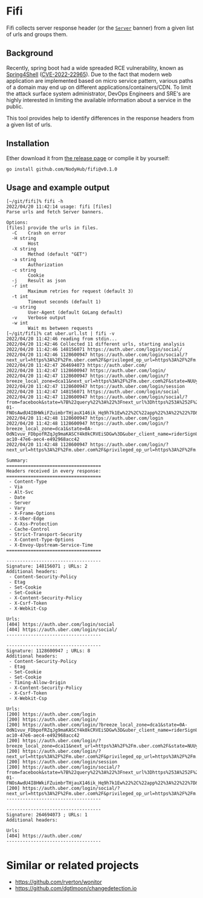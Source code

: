 # Fifi

Fifi collects server response header (or the [`Server`](https://developer.mozilla.org/en-US/docs/Web/HTTP/Headers/Server) banner) from a given list of urls and groups them.

## Background

Recently, spring boot had a wide spreaded RCE vulnerability, known as [Spring4Shell](https://portswigger.net/daily-swig/spring4shell-microsoft-cisa-warn-of-limited-in-the-wild-exploitation) ([CVE-2022-22965](https://cve.mitre.org/cgi-bin/cvename.cgi?name=CVE-2022-22965)). Due to the fact that modern web application are implemented based on micro service pattern, various paths of a domain may end up on different applications/containers/CDN. To limit the attack surface system administrator, DevOps Engineers and SRE's are highly interested in limiting the available information about a service in the public.

This tool provides help to identify differences in the response headers from a given list of urls.

## Installation
Ether download it from [the release page](https://github.com/NodyHub/fifi/releases) or complie it by yourself:
```
go install github.com/NodyHub/fifi@v0.1.0
```

## Usage and example output

```shell
[~/git/fifi]% fifi -h
2022/04/20 11:42:14 usage: fifi [files]
Parse urls and fetch Server banners.

Options:
[files] provide the urls in files.
  -C	Crash on error
  -H string
    	Host
  -X string
    	Method (default "GET")
  -a string
    	Authorization
  -c string
    	Cookie
  -j	Result as json
  -r int
    	Maximum retries for request (default 3)
  -t int
    	Timeout seconds (default 1)
  -u string
    	User-Agent (default GoLang default)
  -v	Verbose output
  -w int
    	Wait ms between requests
[~/git/fifi]% cat uber.url.lst | fifi -v
2022/04/20 11:42:46 reading from stdin...
2022/04/20 11:42:46 Collected 11 different urls, starting analysis
2022/04/20 11:42:46 148156071 https://auth.uber.com/login/social/
2022/04/20 11:42:46 1128600947 https://auth.uber.com/login/social/?next_url=https%3A%2F%2Fm.uber.com%2F&privileged_op_url=https%3A%2F%2Fm.uber.com%2F&uber_client_name=m2
2022/04/20 11:42:47 264694073 https://auth.uber.com/
2022/04/20 11:42:47 1128600947 https://auth.uber.com/login/
2022/04/20 11:42:47 1128600947 https://auth.uber.com/login/?breeze_local_zone=dca11&next_url=https%3A%2F%2Fm.uber.com%2F&state=NUUybaiHU9SIaKz56QjyvtJTz5CJC25zhhyocPV9guM%3D
2022/04/20 11:42:47 1128600947 https://auth.uber.com/login/session
2022/04/20 11:42:47 148156071 https://auth.uber.com/login/social
2022/04/20 11:42:47 1128600947 https://auth.uber.com/login/social/?from=facebook&state=%7B%22query%22%3A%22%3Fnext_url%3Dhttps%253A%252F%252Fm.uber.com%252F%26privileged_op_url%3Dhttps%253A%252F%252Fm.uber.com%252F%26uber_client_name%3Dm2%22%2C%22csrfToken%22%3A%221650443852-01-FNOsAwdU4I8HWkiFZuimbrTHjauX146ik_Hq9h7k1Ew%22%2C%22app%22%3A%22%22%7D&response_type=token
2022/04/20 11:42:48 1128600947 https://auth.uber.com/login
2022/04/20 11:42:48 1128600947 https://auth.uber.com/login/?breeze_local_zone=dca1&state=0A-OdN1vuv_FDbpofRZqJg9maKASCY4k0kCRVEiSDGw%3D&uber_client_name=riderSignUp&uclick_id=840a8ddd-ac10-47e6-aec4-e492968acc42
2022/04/20 11:42:48 1128600947 https://auth.uber.com/login/?next_url=https%3A%2F%2Fm.uber.com%2F&privileged_op_url=https%3A%2F%2Fm.uber.com%2F

Summary:
===================================
Headers received in every response:
===================================
 - Content-Type
 - Via
 - Alt-Svc
 - Date
 - Server
 - Vary
 - X-Frame-Options
 - X-Uber-Edge
 - X-Xss-Protection
 - Cache-Control
 - Strict-Transport-Security
 - X-Content-Type-Options
 - X-Envoy-Upstream-Service-Time
===================================

-----------------------------------
Signature: 148156071 ; URLs: 2
Additional headers:
 - Content-Security-Policy
 - Etag
 - Set-Cookie
 - Set-Cookie
 - X-Content-Security-Policy
 - X-Csrf-Token
 - X-Webkit-Csp

Urls:
[404] https://auth.uber.com/login/social
[404] https://auth.uber.com/login/social/
-----------------------------------

-----------------------------------
Signature: 1128600947 ; URLs: 8
Additional headers:
 - Content-Security-Policy
 - Etag
 - Set-Cookie
 - Set-Cookie
 - Timing-Allow-Origin
 - X-Content-Security-Policy
 - X-Csrf-Token
 - X-Webkit-Csp

Urls:
[200] https://auth.uber.com/login
[200] https://auth.uber.com/login/
[200] https://auth.uber.com/login/?breeze_local_zone=dca1&state=0A-OdN1vuv_FDbpofRZqJg9maKASCY4k0kCRVEiSDGw%3D&uber_client_name=riderSignUp&uclick_id=840a8ddd-ac10-47e6-aec4-e492968acc42
[200] https://auth.uber.com/login/?breeze_local_zone=dca11&next_url=https%3A%2F%2Fm.uber.com%2F&state=NUUybaiHU9SIaKz56QjyvtJTz5CJC25zhhyocPV9guM%3D
[200] https://auth.uber.com/login/?next_url=https%3A%2F%2Fm.uber.com%2F&privileged_op_url=https%3A%2F%2Fm.uber.com%2F
[200] https://auth.uber.com/login/session
[200] https://auth.uber.com/login/social/?from=facebook&state=%7B%22query%22%3A%22%3Fnext_url%3Dhttps%253A%252F%252Fm.uber.com%252F%26privileged_op_url%3Dhttps%253A%252F%252Fm.uber.com%252F%26uber_client_name%3Dm2%22%2C%22csrfToken%22%3A%221650443852-01-FNOsAwdU4I8HWkiFZuimbrTHjauX146ik_Hq9h7k1Ew%22%2C%22app%22%3A%22%22%7D&response_type=token
[200] https://auth.uber.com/login/social/?next_url=https%3A%2F%2Fm.uber.com%2F&privileged_op_url=https%3A%2F%2Fm.uber.com%2F&uber_client_name=m2
-----------------------------------

-----------------------------------
Signature: 264694073 ; URLs: 1
Additional headers:

Urls:
[404] https://auth.uber.com/
-----------------------------------
```

# Similar or related projects

* https://github.com/rverton/wonitor
* https://github.com/dgtlmoon/changedetection.io
